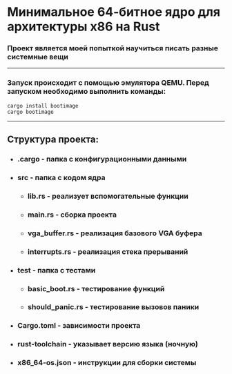 # Минимальное  64-битное ядро для архитектуры x86 на Rust
### Проект является моей попыткой научиться писать разные системные вещи 

---

### Запуск происходит с помощью эмулятора QEMU. Перед запуском необходимо выполнить команды:
```commandline
cargo install bootimage
cargo bootimage
```
---
## Структура проекта:
* ### .cargo - папка с конфигурационными данными
* ### src - папка с кодом ядра
  * ### lib.rs - реализует вспомогательные функции
  * ### main.rs - сборка проекта
  * ### vga_buffer.rs - реализация базового VGA буфера
  * ### interrupts.rs - реализация стека прерываний
* ### test - папка с тестами
    * ### basic_boot.rs - тестирование функций
    * ### should_panic.rs - тестирование вызовов паники
* ### Cargo.toml -  зависимости проекта
* ### rust-toolchain - указывает версию языка (ночную)
* ### x86_64-os.json - инструкции для сборки системы